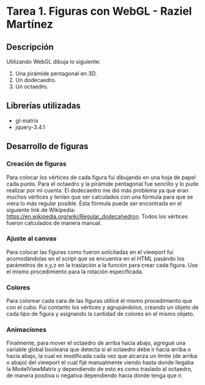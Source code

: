 # Tarea 1. Figuras con WebGL - Raziel Martínez

## Descripción
Utilizando WebGL dibuja lo siguiente: 
1. Una pirámide pentagonal en 3D.
2. Un dodecaedro.
3. Un octaedro.

## Líbrerías utilizadas
- gl-matrix
- jquery-3.4.1

## Desarrollo de figuras

### Creación de figuras
Para colocar los vértices de cada figura fui dibujando en una hoja de papel cada punto. Para el octaedro y la pirámide pentagonal fue sencillo y lo pude realizar por mi cuenta. 
El dodecaedro me dió más problema ya que eran muchos vértices y tenían que ser calculados con una fórmula para que se viera lo más regular posible. Ésta fórmula puede ser encontrada en el siguiente link de Wikipedia: https://en.wikipedia.org/wiki/Regular_dodecahedron.
Todos los vértices fueron calculados de manera manual. 

### Ajuste al canvas
Para colocar las figuras como fueron solicitadas en el viewport fui acomodándolas en el script que se encuentra en el HTML pasándo los parámetros de x,y,z en la traslación a la función para crear cada figura. Use el mismo procedimiento para la rotación específicada.

### Colores 
Para colorear cada cara de las figuras utilicé el mismo procedimiento que con el cubo. Fui contanto los vértices y agrupándolos, creando un objeto de cada tipo de figura y asignando la cantidad de colores en el mismo objeto.

### Animaciones
Finalmente, para mover el octaedro de arriba hacia abajo, agregué una variable global booleana que detecta si el octaedro debe ir hacia arriba o hacia abajo, la cual es modificada cada vez que alcanza un límite (de arriba o abajo) del viewport el cual fijé manualmente viendo hasta donde llegaba la ModelViewMatrix y dependiendo de esto es como traslado al octaedro, de manera positiva o negativa dependiendo hacia donde tenga que ir.
